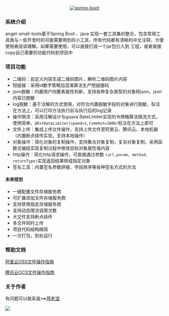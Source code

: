 

<div align="center">
<div style="height:256px; width:256px; text-align: center;">
</div>
 <a href="http://spring.io/projects/spring-boot">
            <img src="https://img.shields.io/badge/spring--boot-2.2.5.RELEASE-green.svg" alt="spring-boot">
       </a>
</div>

### 系统介绍
angel-small-tools基于Spring Boot 、java 实现一套工具集的整合，包含常用工具类与一些开发时的可能需要用到的小工具，所有代码都有清晰的中文注释，方便使用者阅读理解。如果需要使用，可以直接打成一个jar包引入到
工程，或者直接copy自己需要的功能代码到项目中

### 项目功能
- 二维码：自定义内容生成二维码图片，解析二维码图片内容
- 短链接：采用id数字策略加混淆算法生产短链接码
- json脱敏：内置用户四要素属性判断，支持各种复杂类型的对象转json，json内容已脱敏
- log脱敏：基于注解的方式使用，对符合内置脱敏字段的对象进行脱敏，标注在方法上，可以打印方法执行前与执行后的log记录
- 操作限流：采用注解设计与guava RateLimiter实现的令牌桶算法限流方式，使用简单，`@ExtRateLimiter(speed=1,timeOut=1000)`标注在方法上即可
- 文件上传：集成上传文件操作，支持上传文件至阿里云、腾讯云、本地机器（内置断点续传实现，支持本地操作）
- 对象操作：简化对象的复制操作，支持集合对象复制，复杂对象复制，采用函数式编程实现复制过程中修改目标对象属性值内容
- http操作：简化http请求操作，可直接通过参数 `(url,param, method, returnType)`实现返回结果转成指定对象
- 签名工具：内置签名参数拼接、字段排序等各种签名方式的方法

#### 未来规划
* 一键配置文件存储服务商  
* 可扩展添加文件存储服务商  
* 支持禁用指定存储服务商   
* 支持动态限流调用次数
* 大文件支持断点续传
* 多文件同时上传
* 项目代码结构精简
* 一次打包，到处运行


### 帮助文档
[阿里云OSS文件操作指南](https://help.aliyun.com/document_detail/84785.html?spm=a2c4g.11186623.6.783.19144d83vTa4Eq)

[腾讯云OCS文件操作指南](https://cloud.tencent.com/document/product/436/35215)

### 关于作者
有问题可以联系我==>[蒋老湿](https://juejin.im/user/5b6a41ef5188251ac858752a/posts)


![](https://user-gold-cdn.xitu.io/2019/12/24/16f3828996afd060)
